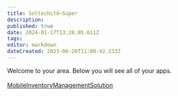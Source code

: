 ```yaml
---
title: SoltechLtd~Super
description: 
published: true
date: 2024-01-17T13:26:05.611Z
tags: 
editor: markdown
dateCreated: 2023-06-20T11:00:42.233Z
---
```


Welcome to your area. Below you will see all of your apps.<br><br>[MobileInventoryManagementSolution](/Apps/MIMS/MobileInventoryManagementSolution)<br>